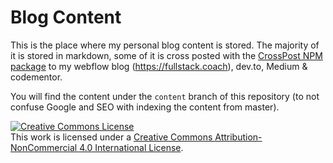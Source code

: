 # Blog Content

This is the place where my personal blog content is stored. The majority of it is stored in markdown, some of it is cross posted with the [CrossPost NPM package](https://www.npmjs.com/package/crosspost) to my webflow blog (https://fullstack.coach), dev.to, Medium &amp; codementor.

You will find the content under the `content` branch of this repository (to not confuse Google and SEO with indexing the content from master).

<a rel="license" href="http://creativecommons.org/licenses/by-nc/4.0/"><img alt="Creative Commons License" style="border-width:0" src="https://i.creativecommons.org/l/by-nc/4.0/88x31.png" /></a><br />This work is licensed under a <a rel="license" href="http://creativecommons.org/licenses/by-nc/4.0/">Creative Commons Attribution-NonCommercial 4.0 International License</a>.
